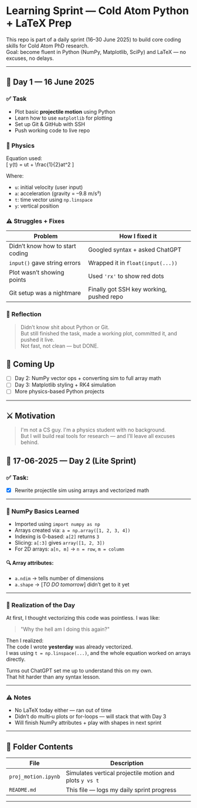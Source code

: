 # Learning Sprint — Cold Atom Python + LaTeX Prep

This repo is part of a daily sprint (16–30 June 2025) to build core coding skills for Cold Atom PhD research.  
Goal: become fluent in Python (NumPy, Matplotlib, SciPy) and LaTeX — no excuses, no delays.

---

## 📅 Day 1 — 16 June 2025

### ✅ Task
- Plot basic **projectile motion** using Python
- Learn how to use `matplotlib` for plotting
- Set up Git & GitHub with SSH
- Push working code to live repo

### 📓 Physics
Equation used:  
\[
y(t) = ut + \frac{1}{2}at^2
\]

Where:
- `u`: initial velocity (user input)
- `a`: acceleration (gravity = –9.8 m/s²)
- `t`: time vector using `np.linspace`
- `y`: vertical position

### ⚠️ Struggles + Fixes
| Problem | How I fixed it |
|--------|----------------|
| Didn’t know how to start coding | Googled syntax + asked ChatGPT |
| `input()` gave string errors | Wrapped it in `float(input(...))` |
| Plot wasn’t showing points | Used `'rx'` to show red dots |
| Git setup was a nightmare | Finally got SSH key working, pushed repo |

### 🧠 Reflection
> Didn’t know shit about Python or Git.  
> But still finished the task, made a working plot, committed it, and pushed it live.  
> Not fast, not clean — but DONE.

## 🔮 Coming Up

- [ ] Day 2: NumPy vector ops + converting sim to full array math
- [ ] Day 3: Matplotlib styling + RK4 simulation
- [ ] More physics-based Python projects

---

## ⚔️ Motivation

> I'm not a CS guy. I'm a physics student with no background.  
> But I will build real tools for research — and I’ll leave all excuses behind.


## 📅 17-06-2025 — Day 2 (Lite Sprint)

### ✅ Task:
- [x] Rewrite projectile sim using arrays and vectorized math

---

### 🧠 NumPy Basics Learned
- Imported using `import numpy as np`
- Arrays created via: `a = np.array([1, 2, 3, 4])`
- Indexing is 0-based: `a[2]` returns `3`
- Slicing: `a[:3]` gives `array([1, 2, 3])`
- For 2D arrays: `a[n, m]` → `n = row`, `m = column`

#### 🔍 Array attributes:
- `a.ndim` → tells number of dimensions
- `a.shape` → [*TO DO tomorrow*] didn’t get to it yet

---

### 🧠 Realization of the Day
At first, I thought vectorizing this code was pointless. I was like:
> "Why the hell am I doing this again?"

Then I realized:  
The code I wrote **yesterday** was already vectorized.  
I was using `t = np.linspace(...)`, and the whole equation worked on arrays directly.

Turns out ChatGPT set me up to understand this on my own.  
That hit harder than any syntax lesson.

---

### ⚠️ Notes
- No LaTeX today either — ran out of time
- Didn’t do multi‑u plots or for-loops — will stack that with Day 3
- Will finish NumPy attributes + play with shapes in next sprint

---

## 🔧 Folder Contents

| File | Description |
|------|-------------|
| `proj_motion.ipynb` | Simulates vertical projectile motion and plots `y vs t` |
| `README.md` | This file — logs my daily sprint progress |

---
